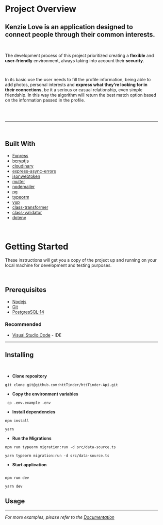 # Project Overview

## Kenzie Love is an application designed to connect people through their common interests.

<br>

The development process of this project prioritized creating a **flexible** and **user-friendly** environment, always taking into account their **security**.

<br>

In its basic use the user needs to fill the profile information, being able to add photos, personal interests and **express what they're looking for in their connections**, be it a serious or casual relationship, even simple friendship. In this way the algorithm will return the best match option based on the information passed in the profile.

<br>

<br>

---

<br>

## Built With

- [Express](https://www.npmjs.com/package/express)
- [bcryptjs](https://www.npmjs.com/package/bcryptjs)
- [cloudinary](https://cloudinary.com/)
- [express-async-errors](https://www.npmjs.com/package/express-async-errors)
- [jsonwebtoken](https://www.npmjs.com/package/jsonwebtoken)
- [multer](https://www.npmjs.com/package/multer)
- [nodemailer](https://www.npmjs.com/package/nodemailer)
- [pg](https://www.npmjs.com/package/pg)
- [typeorm](https://typeorm.io/)
- [yup](https://www.npmjs.com/package/yup)
- [class-transformer](https://www.npmjs.com/package/class-transformer)
- [class-validator](https://www.npmjs.com/package/class-validator)
- [dotenv](https://www.npmjs.com/package/dotenv)

<br>

# Getting Started

These instructions will get you a copy of the project up and running on your local machine for development and testing purposes.

<br>

## Prerequisites

- [Nodejs](https://nodejs.org/en/)
- [Git](https://git-scm.com/downloads)
- [PostgresSQL:14](https://www.postgresql.org/download/)

### Recommended

- [Visual Studio Code](https://code.visualstudio.com/Download) - IDE

---

## Installing

<br>

- **Clone repository**

```
git clone git@github.com:httTinder/httTinder-Api.git
```

- **Copy the environment variables**

```
 cp .env.example .env
```

- **Install dependencies**

```
npm install

yarn
```

- **Run the Migrations**

```
npm run typeorm migration:run -d src/data-source.ts

yarn typeorm migration:run -d src/data-source.ts
```

- **Start application**

```

npm run dev

yarn dev

```

## Usage

---

_For more examples, please refer to the [Documentation](https://htttinder.github.io/docs/)_

<!-- ## Collaborators

<a href="https://github.com/lmfreire"><img src="https://avatars.githubusercontent.com/u/67373130?v=4" /></a>
<a href="https://github.com/devigorgarcia"><img src="https://avatars.githubusercontent.com/u/19495297?v=4" /></a>
<a href="https://github.com/DiegoOlive29"><img src="https://avatars.githubusercontent.com/u/98782639?v=4" /></a>
<a href="https://github.com/fabiojcp"><img src="https://avatars.githubusercontent.com/u/98760788?v=4" /></a>
<a href="https://github.com/fjrjdev"><img src="https://avatars.githubusercontent.com/u/78241929?v=4" /></a>
<a href="https://github.com/Mapinko"><img src="https://avatars.githubusercontent.com/u/89092249?v=4" /></a> -->
